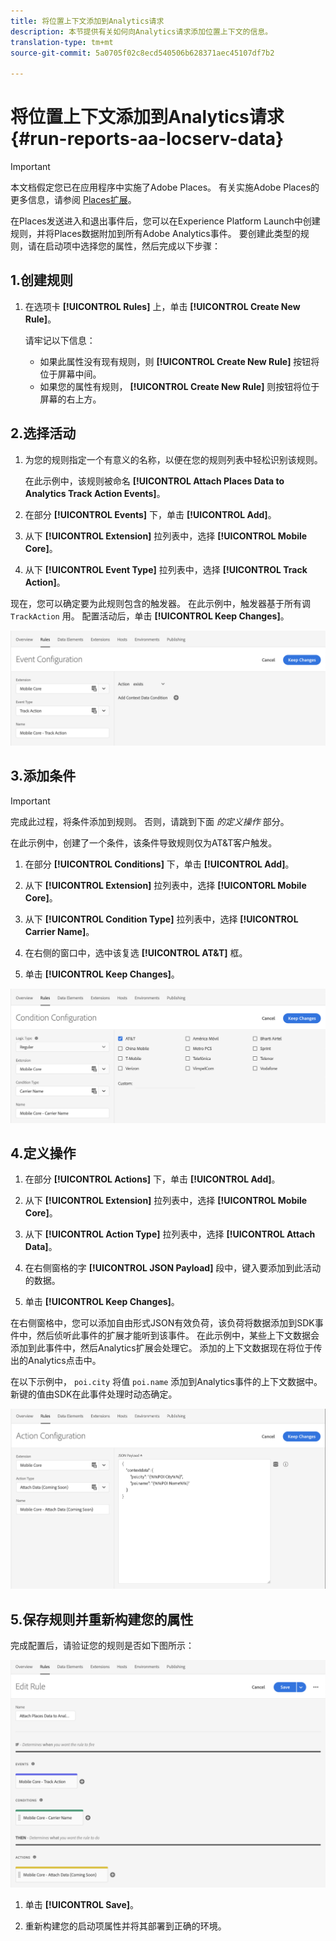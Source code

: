 ```yaml
---
title: 将位置上下文添加到Analytics请求
description: 本节提供有关如何向Analytics请求添加位置上下文的信息。
translation-type: tm+mt
source-git-commit: 5a0705f02c8ecd540506b628371aec45107df7b2

---
```



# 将位置上下文添加到Analytics请求 {#run-reports-aa-locserv-data}

>[!IMPORTANT]
>
>本文档假定您已在应用程序中实施了Adobe Places。 有关实施Adobe Places的更多信息，请参阅 [Places扩展](/help/places-ext-aep-sdks/places-extension/places-extension.md)。

在Places发送进入和退出事件后，您可以在Experience Platform Launch中创建规则，并将Places数据附加到所有Adobe Analytics事件。 要创建此类型的规则，请在启动项中选择您的属性，然后完成以下步骤：

## 1.创建规则

1. 在选项卡 **[!UICONTROL Rules]** 上，单击 **[!UICONTROL Create New Rule]**。

   请牢记以下信息：
   * 如果此属性没有现有规则，则 **[!UICONTROL Create New Rule]** 按钮将位于屏幕中间。
   * 如果您的属性有规则， **[!UICONTROL Create New Rule]** 则按钮将位于屏幕的右上方。

## 2.选择活动

1. 为您的规则指定一个有意义的名称，以便在您的规则列表中轻松识别该规则。

   在此示例中，该规则被命名 **[!UICONTROL Attach Places Data to Analytics Track Action Events]**。

1. 在部分 **[!UICONTROL Events]** 下，单击 **[!UICONTROL Add]**。

1. 从下 **[!UICONTROL Extension]** 拉列表中，选择 **[!UICONTROL Mobile Core]**。

1. 从下 **[!UICONTROL Event Type]** 拉列表中，选择 **[!UICONTROL Track Action]**。

现在，您可以确定要为此规则包含的触发器。 在此示例中，触发器基于所有调 `TrackAction` 用。 配置活动后，单击 **[!UICONTROL Keep Changes]**。

![“创建活动”](/help/assets/ad-setEvent_use-analytics-data.png)


## 3.添加条件

>[!IMPORTANT]
>
>完成此过程，将条件添加到规则。 否则，请跳到下面 *的定义操作* 部分。

在此示例中，创建了一个条件，该条件导致规则仅为AT&amp;T客户触发。

1. 在部分 **[!UICONTROL Conditions]** 下，单击 **[!UICONTROL Add]**。

1. 从下 **[!UICONTROL Extension]** 拉列表中，选择 **[!UICONTORL Mobile Core]**。

1. 从下 **[!UICONTROL Condition Type]** 拉列表中，选择 **[!UICONTROL Carrier Name]**。

1. 在右侧的窗口中，选中该复选 **[!UICONTROL AT&T]** 框。

1. 单击 **[!UICONTROL Keep Changes]**。

!["创建条件"](/help/assets/ad-setCondition_use-analytics-data.png)

## 4.定义操作

1. 在部分 **[!UICONTROL Actions]** 下，单击 **[!UICONTROL Add]**。

1. 从下 **[!UICONTROL Extension]** 拉列表中，选择 **[!UICONTROL Mobile Core]**。

1. 从下 **[!UICONTROL Action Type]** 拉列表中，选择 **[!UICONTROL Attach Data]**。

1. 在右侧窗格的字 **[!UICONTROL JSON Payload]** 段中，键入要添加到此活动的数据。

1. 单击 **[!UICONTROL Keep Changes]**。

在右侧窗格中，您可以添加自由形式JSON有效负荷，该负荷将数据添加到SDK事件中，然后侦听此事件的扩展才能听到该事件。 在此示例中，某些上下文数据会添加到此事件中，然后Analytics扩展会处理它。 添加的上下文数据现在将位于传出的Analytics点击中。

在以下示例中， `poi.city` 将值 `poi.name` 添加到Analytics事件的上下文数据中。 新键的值由SDK在此事件处理时动态确定。

![“创建操作”](/help/assets/ad-setAction_use-analytics-data.png)

## 5.保存规则并重新构建您的属性

完成配置后，请验证您的规则是否如下图所示：

![“规则已经完成。”](/help/assets/ad-ruleComplete_use-analytics-data.png)

1. 单击 **[!UICONTROL Save]**。

1. 重新构建您的启动项属性并将其部署到正确的环境。
